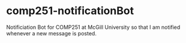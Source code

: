 # comp251-notificationBot
Notificiation Bot for COMP251 at McGill University so that I am notified whenever a new message is posted.